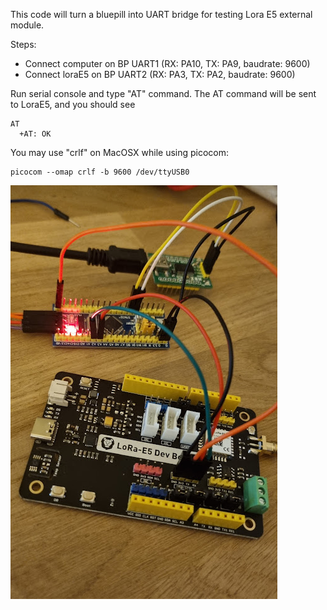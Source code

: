 This code will turn a bluepill into UART bridge for testing Lora E5 external module. 

Steps: 

- Connect computer on BP UART1 (RX: PA10, TX: PA9, baudrate: 9600)
- Connect loraE5 on BP UART2 (RX: PA3, TX: PA2, baudrate: 9600) 


Run serial console and type "AT" command. 
The AT command will be sent to LoraE5, and you should see

```
AT
  +AT: OK
```

You may use "crlf" on MacOSX while using picocom:

```
picocom --omap crlf -b 9600 /dev/ttyUSB0 
```


![Image](./extra/wiring.png)

